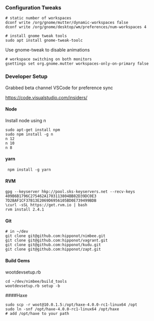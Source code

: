 ### Configuration Tweaks


```
# static number of workspaces
dconf write /org/gnome/mutter/dynamic-workspaces false
dconf write /org/gnome/desktop/wm/preferences/num-workspaces 4
```

```
# install gnome tweak tools
sudo apt install gnome-tweak-toolc
```
Use gnome-tweak to disable animations
```
# workspace switching on both monitors 
gsettings set org.gnome.mutter workspaces-only-on-primary false
```
### Developer Setup

Grabbed beta channel VSCode for preference sync

https://code.visualstudio.com/insiders/ 

#### Node

Install node using n
```
sudo apt-get install npm
sudo npm install -g n
n 12
n 10
n 8
```

#### yarn

``` npm install -g yarn```

#### RVM
```
gpg --keyserver hkp://pool.sks-keyservers.net --recv-keys 409B6B1796C275462A1703113804BB82D39DC0E3 7D2BAF1CF37B13E2069D6956105BD0E739499BDB
\curl -sSL https://get.rvm.io | bash
rvm install 2.4.1
```
#### Git
```
# in ~/dev
git clone git@github.com:hipponot/nimbee.git
git clone git@github.com:hipponot/vagrant.git
git clone git@github.com:hipponot/kudu.git
git clone git@github.com:hipponot/zapt.git
```
#### Build Gems
wootdevsetup.rb
```
cd ~/dev/nimbee/build_tools
wootdevsetup.rb setup -b
```

####Haxe
```
sudo scp -r woot@10.0.1.5:/opt/haxe-4.0.0-rc1-linux64 /opt
sudo ln -snf /opt/haxe-4.0.0-rc1-linux64 /opt/haxe
# add /opt/haxe to your path
```

